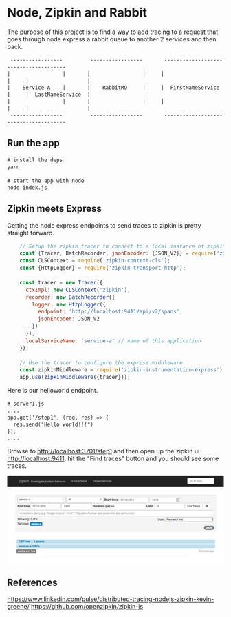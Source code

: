 # Node, Zipkin and Rabbit

The purpose of this project is to find a way to add tracing to a request that 
goes through node express a rabbit queue to another 2 services and then back.


     
     
     -----------------         -----------------       -------------------       -------------------
    |                 |       |                 |     |                   |     |                   |
    |    Service A    |       |    RabbitMQ     |     |  FirstNameService |     |  LastNameService  |
    |                 |       |                 |     |                   |     |                   |
     -----------------         -----------------       -------------------       -------------------
         
## Run the app

    # install the deps
    yarn

    # start the app with node
    node index.js
         
## Zipkin meets Express         
         
 Getting the node express endpoints to send traces to zipkin is pretty straight forward.

```javascript
    // Setup the zipkin tracer to connect to a local instance of zipkin
    const {Tracer, BatchRecorder, jsonEncoder: {JSON_V2}} = require('zipkin');
    const CLSContext = require('zipkin-context-cls');
    const {HttpLogger} = require('zipkin-transport-http');
    
    const tracer = new Tracer({
      ctxImpl: new CLSContext('zipkin'),
      recorder: new BatchRecorder({
        logger: new HttpLogger({
          endpoint: 'http://localhost:9411/api/v2/spans',
          jsonEncoder: JSON_V2
        })
      }),
      localServiceName: 'service-a' // name of this application
    });
    
    // Use the tracer to configure the express middleware
    const zipkinMiddleware = require('zipkin-instrumentation-express').expressMiddleware;
    app.use(zipkinMiddleware({tracer})); 
``` 

Here is our helloworld endpoint. 

    # server1.js
    ....
    app.get('/step1', (req, res) => {
      res.send("Hello world!!!")
    });
    ....

Browse to [http://localhost:3701/step1]() and then open up the zipkin ui [http://localhost:9411](), 
hit the "Find traces" button and you should see some traces. 


![Screen shot of step1](https://github.com/SprintHive/node-zipkin-rabbit-test/blob/master/docs/step1.png)

 
 ## References 
 
https://www.linkedin.com/pulse/distributed-tracing-nodejs-zipkin-kevin-greene/
https://github.com/openzipkin/zipkin-js
 
